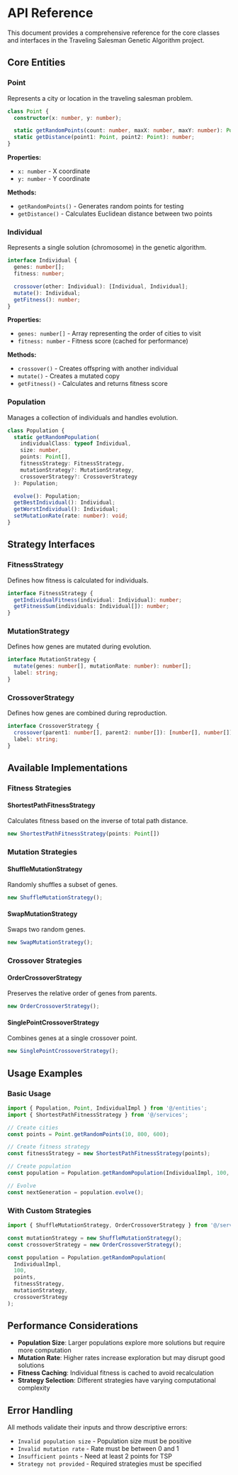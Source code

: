 # API Reference

This document provides a comprehensive reference for the core classes and interfaces in the Traveling Salesman Genetic Algorithm project.

## Core Entities

### Point

Represents a city or location in the traveling salesman problem.

```typescript
class Point {
  constructor(x: number, y: number);

  static getRandomPoints(count: number, maxX: number, maxY: number): Point[];
  static getDistance(point1: Point, point2: Point): number;
}
```

**Properties:**

- `x: number` - X coordinate
- `y: number` - Y coordinate

**Methods:**

- `getRandomPoints()` - Generates random points for testing
- `getDistance()` - Calculates Euclidean distance between two points

### Individual

Represents a single solution (chromosome) in the genetic algorithm.

```typescript
interface Individual {
  genes: number[];
  fitness: number;

  crossover(other: Individual): [Individual, Individual];
  mutate(): Individual;
  getFitness(): number;
}
```

**Properties:**

- `genes: number[]` - Array representing the order of cities to visit
- `fitness: number` - Fitness score (cached for performance)

**Methods:**

- `crossover()` - Creates offspring with another individual
- `mutate()` - Creates a mutated copy
- `getFitness()` - Calculates and returns fitness score

### Population

Manages a collection of individuals and handles evolution.

```typescript
class Population {
  static getRandomPopulation(
    individualClass: typeof Individual,
    size: number,
    points: Point[],
    fitnessStrategy: FitnessStrategy,
    mutationStrategy?: MutationStrategy,
    crossoverStrategy?: CrossoverStrategy
  ): Population;

  evolve(): Population;
  getBestIndividual(): Individual;
  getWorstIndividual(): Individual;
  setMutationRate(rate: number): void;
}
```

## Strategy Interfaces

### FitnessStrategy

Defines how fitness is calculated for individuals.

```typescript
interface FitnessStrategy {
  getIndividualFitness(individual: Individual): number;
  getFitnessSum(individuals: Individual[]): number;
}
```

### MutationStrategy

Defines how genes are mutated during evolution.

```typescript
interface MutationStrategy {
  mutate(genes: number[], mutationRate: number): number[];
  label: string;
}
```

### CrossoverStrategy

Defines how genes are combined during reproduction.

```typescript
interface CrossoverStrategy {
  crossover(parent1: number[], parent2: number[]): [number[], number[]];
  label: string;
}
```

## Available Implementations

### Fitness Strategies

#### ShortestPathFitnessStrategy

Calculates fitness based on the inverse of total path distance.

```typescript
new ShortestPathFitnessStrategy(points: Point[])
```

### Mutation Strategies

#### ShuffleMutationStrategy

Randomly shuffles a subset of genes.

```typescript
new ShuffleMutationStrategy();
```

#### SwapMutationStrategy

Swaps two random genes.

```typescript
new SwapMutationStrategy();
```

### Crossover Strategies

#### OrderCrossoverStrategy

Preserves the relative order of genes from parents.

```typescript
new OrderCrossoverStrategy();
```

#### SinglePointCrossoverStrategy

Combines genes at a single crossover point.

```typescript
new SinglePointCrossoverStrategy();
```

## Usage Examples

### Basic Usage

```typescript
import { Population, Point, IndividualImpl } from '@/entities';
import { ShortestPathFitnessStrategy } from '@/services';

// Create cities
const points = Point.getRandomPoints(10, 800, 600);

// Create fitness strategy
const fitnessStrategy = new ShortestPathFitnessStrategy(points);

// Create population
const population = Population.getRandomPopulation(IndividualImpl, 100, points, fitnessStrategy);

// Evolve
const nextGeneration = population.evolve();
```

### With Custom Strategies

```typescript
import { ShuffleMutationStrategy, OrderCrossoverStrategy } from '@/services';

const mutationStrategy = new ShuffleMutationStrategy();
const crossoverStrategy = new OrderCrossoverStrategy();

const population = Population.getRandomPopulation(
  IndividualImpl,
  100,
  points,
  fitnessStrategy,
  mutationStrategy,
  crossoverStrategy
);
```

## Performance Considerations

- **Population Size**: Larger populations explore more solutions but require more computation
- **Mutation Rate**: Higher rates increase exploration but may disrupt good solutions
- **Fitness Caching**: Individual fitness is cached to avoid recalculation
- **Strategy Selection**: Different strategies have varying computational complexity

## Error Handling

All methods validate their inputs and throw descriptive errors:

- `Invalid population size` - Population size must be positive
- `Invalid mutation rate` - Rate must be between 0 and 1
- `Insufficient points` - Need at least 2 points for TSP
- `Strategy not provided` - Required strategies must be specified
